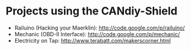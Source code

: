 # Projects using the CANdiy-Shield

* Railuino (Hacking your Maerklin): http://code.google.com/p/railuino/
* Mechanic (OBD-II Interface): http://code.google.com/p/mechanic/
* Electricity on Tap: http://www.terabatt.com/makerscorner.html
